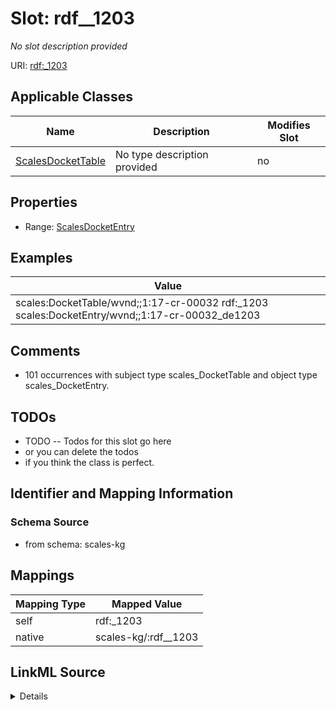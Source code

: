 

# Slot: rdf__1203


_No slot description provided_





URI: [rdf:_1203](http://www.w3.org/1999/02/22-rdf-syntax-ns#_1203)



<!-- no inheritance hierarchy -->





## Applicable Classes

| Name | Description | Modifies Slot |
| --- | --- | --- |
| [ScalesDocketTable](../classes/ScalesDocketTable.md) | No type description provided |  no  |







## Properties

* Range: [ScalesDocketEntry](../classes/ScalesDocketEntry.md)






## Examples

| Value |
| --- |
| scales:DocketTable/wvnd;;1:17-cr-00032 rdf:_1203 scales:DocketEntry/wvnd;;1:17-cr-00032_de1203 |

## Comments

* 101 occurrences with subject type scales_DocketTable and object type scales_DocketEntry.

## TODOs

* TODO -- Todos for this slot go here
* or you can delete the todos
* if you think the class is perfect.

## Identifier and Mapping Information







### Schema Source


* from schema: scales-kg




## Mappings

| Mapping Type | Mapped Value |
| ---  | ---  |
| self | rdf:_1203 |
| native | scales-kg/:rdf__1203 |




## LinkML Source

<details>
```yaml
name: rdf__1203
description: No slot description provided
todos:
- TODO -- Todos for this slot go here
- or you can delete the todos
- if you think the class is perfect.
comments:
- 101 occurrences with subject type scales_DocketTable and object type scales_DocketEntry.
examples:
- value: scales:DocketTable/wvnd;;1:17-cr-00032 rdf:_1203 scales:DocketEntry/wvnd;;1:17-cr-00032_de1203
from_schema: scales-kg
rank: 1000
slot_uri: rdf:_1203
alias: rdf__1203
domain_of:
- scales_DocketTable
range: scales_DocketEntry

```
</details>